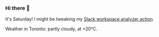 ### Hi there :wave:

It's Saturday! I might be tweaking my [Slack workspace analyzer action](https://github.com/bewuethr/slack-analyzer).

Weather in Toronto: partly cloudy, at +20°C.
